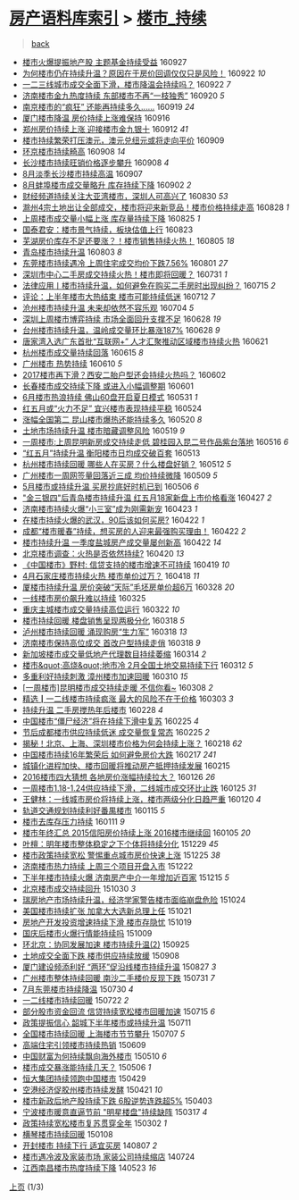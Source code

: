 [房产语料库索引](../../README.md)  > [楼市_持续](楼市_持续.md)
====
> [back](../README.md)

- [楼市火爆提振地产股 主题基金持续受益](http://jkwz.applinzi.com/ittc/6882486889625420804.html#%E6%A5%BC%E5%B8%82%E7%81%AB%E7%88%86%E6%8F%90%E6%8C%AF%E5%9C%B0%E4%BA%A7%E8%82%A1+%E4%B8%BB%E9%A2%98%E5%9F%BA%E9%87%91%E6%8C%81%E7%BB%AD%E5%8F%97%E7%9B%8A) 160927  
- [为何楼市仍在持续升温？原因在于房价回调仅仅只是风险！](http://jkwz.applinzi.com/ittc/6880718147241378820.html#%E4%B8%BA%E4%BD%95%E6%A5%BC%E5%B8%82%E4%BB%8D%E5%9C%A8%E6%8C%81%E7%BB%AD%E5%8D%87%E6%B8%A9%EF%BC%9F%E5%8E%9F%E5%9B%A0%E5%9C%A8%E4%BA%8E%E6%88%BF%E4%BB%B7%E5%9B%9E%E8%B0%83%E4%BB%85%E4%BB%85%E5%8F%AA%E6%98%AF%E9%A3%8E%E9%99%A9%EF%BC%81) 160922 *10* 
- [一二三线城市成交全面下滑，楼市降温会持续吗？](http://jkwz.applinzi.com/ittc/6880679852134368260.html#%E4%B8%80%E4%BA%8C%E4%B8%89%E7%BA%BF%E5%9F%8E%E5%B8%82%E6%88%90%E4%BA%A4%E5%85%A8%E9%9D%A2%E4%B8%8B%E6%BB%91%EF%BC%8C%E6%A5%BC%E5%B8%82%E9%99%8D%E6%B8%A9%E4%BC%9A%E6%8C%81%E7%BB%AD%E5%90%97%EF%BC%9F) 160922 *7* 
- [济南楼市金九热度持续 东部楼市不再“一枝独秀”](http://jkwz.applinzi.com/ittc/6880074873249989637.html#%E6%B5%8E%E5%8D%97%E6%A5%BC%E5%B8%82%E9%87%91%E4%B9%9D%E7%83%AD%E5%BA%A6%E6%8C%81%E7%BB%AD+%E4%B8%9C%E9%83%A8%E6%A5%BC%E5%B8%82%E4%B8%8D%E5%86%8D%E2%80%9C%E4%B8%80%E6%9E%9D%E7%8B%AC%E7%A7%80%E2%80%9D) 160920 *5* 
- [南京楼市的“疯狂” 还能再持续多久......](http://jkwz.applinzi.com/ittc/6879538187076109317.html#%E5%8D%97%E4%BA%AC%E6%A5%BC%E5%B8%82%E7%9A%84%E2%80%9C%E7%96%AF%E7%8B%82%E2%80%9D+%E8%BF%98%E8%83%BD%E5%86%8D%E6%8C%81%E7%BB%AD%E5%A4%9A%E4%B9%85......) 160919 *24* 
- [厦门楼市降温 房价持续上涨难保持](http://jkwz.applinzi.com/ittc/6878509462825993221.html#%E5%8E%A6%E9%97%A8%E6%A5%BC%E5%B8%82%E9%99%8D%E6%B8%A9+%E6%88%BF%E4%BB%B7%E6%8C%81%E7%BB%AD%E4%B8%8A%E6%B6%A8%E9%9A%BE%E4%BF%9D%E6%8C%81) 160916  
- [郑州房价持续上涨 迎接楼市金九银十](http://jkwz.applinzi.com/ittc/6876975978286416900.html#%E9%83%91%E5%B7%9E%E6%88%BF%E4%BB%B7%E6%8C%81%E7%BB%AD%E4%B8%8A%E6%B6%A8+%E8%BF%8E%E6%8E%A5%E6%A5%BC%E5%B8%82%E9%87%91%E4%B9%9D%E9%93%B6%E5%8D%81) 160912 *41* 
- [楼市持续繁荣打压澳元，澳元兑纽元或将走向平价](http://jkwz.applinzi.com/ittc/6875991432745190404.html#%E6%A5%BC%E5%B8%82%E6%8C%81%E7%BB%AD%E7%B9%81%E8%8D%A3%E6%89%93%E5%8E%8B%E6%BE%B3%E5%85%83%EF%BC%8C%E6%BE%B3%E5%85%83%E5%85%91%E7%BA%BD%E5%85%83%E6%88%96%E5%B0%86%E8%B5%B0%E5%90%91%E5%B9%B3%E4%BB%B7) 160909  
- [环京楼市持续畸高](http://jkwz.applinzi.com/ittc/6875530882957444100.html#%E7%8E%AF%E4%BA%AC%E6%A5%BC%E5%B8%82%E6%8C%81%E7%BB%AD%E7%95%B8%E9%AB%98) 160908 *14* 
- [长沙楼市持续旺销价格逐步攀升](http://jkwz.applinzi.com/ittc/6875402777978733572.html#%E9%95%BF%E6%B2%99%E6%A5%BC%E5%B8%82%E6%8C%81%E7%BB%AD%E6%97%BA%E9%94%80%E4%BB%B7%E6%A0%BC%E9%80%90%E6%AD%A5%E6%94%80%E5%8D%87) 160908 *4* 
- [8月淡季长沙楼市持续高温](http://jkwz.applinzi.com/ittc/6875208869659280389.html#8%E6%9C%88%E6%B7%A1%E5%AD%A3%E9%95%BF%E6%B2%99%E6%A5%BC%E5%B8%82%E6%8C%81%E7%BB%AD%E9%AB%98%E6%B8%A9) 160907  
- [8月蚌埠楼市成交量略升 库存持续下降](http://jkwz.applinzi.com/ittc/6873211817492481029.html#8%E6%9C%88%E8%9A%8C%E5%9F%A0%E6%A5%BC%E5%B8%82%E6%88%90%E4%BA%A4%E9%87%8F%E7%95%A5%E5%8D%87+%E5%BA%93%E5%AD%98%E6%8C%81%E7%BB%AD%E4%B8%8B%E9%99%8D) 160902 *2* 
- [财经频道持续关注大亚湾楼市，深圳人可高兴了](http://jkwz.applinzi.com/ittc/6872208969816343556.html#%E8%B4%A2%E7%BB%8F%E9%A2%91%E9%81%93%E6%8C%81%E7%BB%AD%E5%85%B3%E6%B3%A8%E5%A4%A7%E4%BA%9A%E6%B9%BE%E6%A5%BC%E5%B8%82%EF%BC%8C%E6%B7%B1%E5%9C%B3%E4%BA%BA%E5%8F%AF%E9%AB%98%E5%85%B4%E4%BA%86) 160830 *53* 
- [滁州4宗土地出让全部成交，楼市将迎来新竞品！楼市价格持续走高](http://jkwz.applinzi.com/ittc/6871421168619357189.html#%E6%BB%81%E5%B7%9E4%E5%AE%97%E5%9C%9F%E5%9C%B0%E5%87%BA%E8%AE%A9%E5%85%A8%E9%83%A8%E6%88%90%E4%BA%A4%EF%BC%8C%E6%A5%BC%E5%B8%82%E5%B0%86%E8%BF%8E%E6%9D%A5%E6%96%B0%E7%AB%9E%E5%93%81%EF%BC%81%E6%A5%BC%E5%B8%82%E4%BB%B7%E6%A0%BC%E6%8C%81%E7%BB%AD%E8%B5%B0%E9%AB%98) 160828 *1* 
- [上周楼市成交量小幅上涨 库存量持续下降](http://jkwz.applinzi.com/ittc/6870213645535020036.html#%E4%B8%8A%E5%91%A8%E6%A5%BC%E5%B8%82%E6%88%90%E4%BA%A4%E9%87%8F%E5%B0%8F%E5%B9%85%E4%B8%8A%E6%B6%A8+%E5%BA%93%E5%AD%98%E9%87%8F%E6%8C%81%E7%BB%AD%E4%B8%8B%E9%99%8D) 160825 *1* 
- [国泰君安：楼市景气持续，板块估值上行](http://jkwz.applinzi.com/ittc/6869515101807313924.html#%E5%9B%BD%E6%B3%B0%E5%90%9B%E5%AE%89%EF%BC%9A%E6%A5%BC%E5%B8%82%E6%99%AF%E6%B0%94%E6%8C%81%E7%BB%AD%EF%BC%8C%E6%9D%BF%E5%9D%97%E4%BC%B0%E5%80%BC%E4%B8%8A%E8%A1%8C) 160823  
- [芜湖房价库存不足还要涨？！楼市销售持续火热！](http://jkwz.applinzi.com/ittc/6862930675291915268.html#%E8%8A%9C%E6%B9%96%E6%88%BF%E4%BB%B7%E5%BA%93%E5%AD%98%E4%B8%8D%E8%B6%B3%E8%BF%98%E8%A6%81%E6%B6%A8%EF%BC%9F%EF%BC%81%E6%A5%BC%E5%B8%82%E9%94%80%E5%94%AE%E6%8C%81%E7%BB%AD%E7%81%AB%E7%83%AD%EF%BC%81) 160805 *18* 
- [青岛楼市持续升温](http://jkwz.applinzi.com/ittc/6862146987717297157.html#%E9%9D%92%E5%B2%9B%E6%A5%BC%E5%B8%82%E6%8C%81%E7%BB%AD%E5%8D%87%E6%B8%A9) 160803 *8* 
- [东莞楼市持续遇冷 上周住宅成交均价下跌7.56%](http://jkwz.applinzi.com/ittc/6861338199925982212.html#%E4%B8%9C%E8%8E%9E%E6%A5%BC%E5%B8%82%E6%8C%81%E7%BB%AD%E9%81%87%E5%86%B7+%E4%B8%8A%E5%91%A8%E4%BD%8F%E5%AE%85%E6%88%90%E4%BA%A4%E5%9D%87%E4%BB%B7%E4%B8%8B%E8%B7%8C7.56%25) 160801 *27* 
- [深圳市中心二手房成交持续火热！楼市即将回暖？](http://jkwz.applinzi.com/ittc/6861084311125754884.html#%E6%B7%B1%E5%9C%B3%E5%B8%82%E4%B8%AD%E5%BF%83%E4%BA%8C%E6%89%8B%E6%88%BF%E6%88%90%E4%BA%A4%E6%8C%81%E7%BB%AD%E7%81%AB%E7%83%AD%EF%BC%81%E6%A5%BC%E5%B8%82%E5%8D%B3%E5%B0%86%E5%9B%9E%E6%9A%96%EF%BC%9F) 160731 *1* 
- [法律应用丨楼市持续升温，如何避免在购买二手房时出现纠纷？](http://jkwz.applinzi.com/ittc/6855201018924762116.html#%E6%B3%95%E5%BE%8B%E5%BA%94%E7%94%A8%E4%B8%A8%E6%A5%BC%E5%B8%82%E6%8C%81%E7%BB%AD%E5%8D%87%E6%B8%A9%EF%BC%8C%E5%A6%82%E4%BD%95%E9%81%BF%E5%85%8D%E5%9C%A8%E8%B4%AD%E4%B9%B0%E4%BA%8C%E6%89%8B%E6%88%BF%E6%97%B6%E5%87%BA%E7%8E%B0%E7%BA%A0%E7%BA%B7%EF%BC%9F) 160715 *2* 
- [评论：上半年楼市大热结束 楼市可能持续低迷](http://jkwz.applinzi.com/ittc/6853894934142387205.html#%E8%AF%84%E8%AE%BA%EF%BC%9A%E4%B8%8A%E5%8D%8A%E5%B9%B4%E6%A5%BC%E5%B8%82%E5%A4%A7%E7%83%AD%E7%BB%93%E6%9D%9F+%E6%A5%BC%E5%B8%82%E5%8F%AF%E8%83%BD%E6%8C%81%E7%BB%AD%E4%BD%8E%E8%BF%B7) 160712 *7* 
- [沧州楼市持续升温 未来却依然不容乐观](http://jkwz.applinzi.com/ittc/6850917791934448644.html#%E6%B2%A7%E5%B7%9E%E6%A5%BC%E5%B8%82%E6%8C%81%E7%BB%AD%E5%8D%87%E6%B8%A9+%E6%9C%AA%E6%9D%A5%E5%8D%B4%E4%BE%9D%E7%84%B6%E4%B8%8D%E5%AE%B9%E4%B9%90%E8%A7%82) 160704 *5* 
- [深圳上周楼市博弈持续 市场全面回升支撑不足](http://jkwz.applinzi.com/ittc/6848771266949153797.html#%E6%B7%B1%E5%9C%B3%E4%B8%8A%E5%91%A8%E6%A5%BC%E5%B8%82%E5%8D%9A%E5%BC%88%E6%8C%81%E7%BB%AD+%E5%B8%82%E5%9C%BA%E5%85%A8%E9%9D%A2%E5%9B%9E%E5%8D%87%E6%94%AF%E6%92%91%E4%B8%8D%E8%B6%B3) 160628 *19* 
- [台州楼市持续升温，温岭成交量环比暴涨187%](http://jkwz.applinzi.com/ittc/6848690128733864964.html#%E5%8F%B0%E5%B7%9E%E6%A5%BC%E5%B8%82%E6%8C%81%E7%BB%AD%E5%8D%87%E6%B8%A9%EF%BC%8C%E6%B8%A9%E5%B2%AD%E6%88%90%E4%BA%A4%E9%87%8F%E7%8E%AF%E6%AF%94%E6%9A%B4%E6%B6%A8187%25) 160628 *9* 
- [唐家湾入选广东首批“互联网+” 人才汇聚推动区域楼市持续火热](http://jkwz.applinzi.com/ittc/6846213099585274884.html#%E5%94%90%E5%AE%B6%E6%B9%BE%E5%85%A5%E9%80%89%E5%B9%BF%E4%B8%9C%E9%A6%96%E6%89%B9%E2%80%9C%E4%BA%92%E8%81%94%E7%BD%91%2B%E2%80%9D+%E4%BA%BA%E6%89%8D%E6%B1%87%E8%81%9A%E6%8E%A8%E5%8A%A8%E5%8C%BA%E5%9F%9F%E6%A5%BC%E5%B8%82%E6%8C%81%E7%BB%AD%E7%81%AB%E7%83%AD) 160621  
- [杭州楼市成交量持续回落](http://jkwz.applinzi.com/ittc/6843855638022849541.html#%E6%9D%AD%E5%B7%9E%E6%A5%BC%E5%B8%82%E6%88%90%E4%BA%A4%E9%87%8F%E6%8C%81%E7%BB%AD%E5%9B%9E%E8%90%BD) 160615 *8* 
- [广州楼市 热势持续](http://jkwz.applinzi.com/ittc/6841969603374482436.html#%E5%B9%BF%E5%B7%9E%E6%A5%BC%E5%B8%82+%E7%83%AD%E5%8A%BF%E6%8C%81%E7%BB%AD) 160610 *5* 
- [2017楼市再下滑？西安二胎户型还会持续火热吗？](http://jkwz.applinzi.com/ittc/6839079316385956868.html#2017%E6%A5%BC%E5%B8%82%E5%86%8D%E4%B8%8B%E6%BB%91%EF%BC%9F%E8%A5%BF%E5%AE%89%E4%BA%8C%E8%83%8E%E6%88%B7%E5%9E%8B%E8%BF%98%E4%BC%9A%E6%8C%81%E7%BB%AD%E7%81%AB%E7%83%AD%E5%90%97%EF%BC%9F) 160602  
- [长春楼市成交持续下降 或进入小幅调整期](http://jkwz.applinzi.com/ittc/6838675910563464196.html#%E9%95%BF%E6%98%A5%E6%A5%BC%E5%B8%82%E6%88%90%E4%BA%A4%E6%8C%81%E7%BB%AD%E4%B8%8B%E9%99%8D+%E6%88%96%E8%BF%9B%E5%85%A5%E5%B0%8F%E5%B9%85%E8%B0%83%E6%95%B4%E6%9C%9F) 160601  
- [6月楼市热浪持续 佛山60盘开启夏日模式](http://jkwz.applinzi.com/ittc/6838436222305043460.html#6%E6%9C%88%E6%A5%BC%E5%B8%82%E7%83%AD%E6%B5%AA%E6%8C%81%E7%BB%AD+%E4%BD%9B%E5%B1%B160%E7%9B%98%E5%BC%80%E5%90%AF%E5%A4%8F%E6%97%A5%E6%A8%A1%E5%BC%8F) 160531 *1* 
- [红五月或“火力不足” 宜兴楼市表现持续平稳](http://jkwz.applinzi.com/ittc/6835787592523842564.html#%E7%BA%A2%E4%BA%94%E6%9C%88%E6%88%96%E2%80%9C%E7%81%AB%E5%8A%9B%E4%B8%8D%E8%B6%B3%E2%80%9D+%E5%AE%9C%E5%85%B4%E6%A5%BC%E5%B8%82%E8%A1%A8%E7%8E%B0%E6%8C%81%E7%BB%AD%E5%B9%B3%E7%A8%B3) 160524  
- [涨幅全国第二 昆山楼市爆热还能持续多久](http://jkwz.applinzi.com/ittc/6834264784924836868.html#%E6%B6%A8%E5%B9%85%E5%85%A8%E5%9B%BD%E7%AC%AC%E4%BA%8C+%E6%98%86%E5%B1%B1%E6%A5%BC%E5%B8%82%E7%88%86%E7%83%AD%E8%BF%98%E8%83%BD%E6%8C%81%E7%BB%AD%E5%A4%9A%E4%B9%85) 160520 *8* 
- [土地市场持续升温 楼市暗藏调整风险](http://jkwz.applinzi.com/ittc/6833933296769434629.html#%E5%9C%9F%E5%9C%B0%E5%B8%82%E5%9C%BA%E6%8C%81%E7%BB%AD%E5%8D%87%E6%B8%A9+%E6%A5%BC%E5%B8%82%E6%9A%97%E8%97%8F%E8%B0%83%E6%95%B4%E9%A3%8E%E9%99%A9) 160519 *9* 
- [一周楼市:上周昆明新房成交持续走低 碧桂园入昆二号作品紫台落地](http://jkwz.applinzi.com/ittc/6832831046886097925.html#%E4%B8%80%E5%91%A8%E6%A5%BC%E5%B8%82%3A%E4%B8%8A%E5%91%A8%E6%98%86%E6%98%8E%E6%96%B0%E6%88%BF%E6%88%90%E4%BA%A4%E6%8C%81%E7%BB%AD%E8%B5%B0%E4%BD%8E+%E7%A2%A7%E6%A1%82%E5%9B%AD%E5%85%A5%E6%98%86%E4%BA%8C%E5%8F%B7%E4%BD%9C%E5%93%81%E7%B4%AB%E5%8F%B0%E8%90%BD%E5%9C%B0) 160516 *6* 
- [“红五月”持续升温 衡阳楼市日均成交破百套](http://jkwz.applinzi.com/ittc/6831708000544621573.html#%E2%80%9C%E7%BA%A2%E4%BA%94%E6%9C%88%E2%80%9D%E6%8C%81%E7%BB%AD%E5%8D%87%E6%B8%A9+%E8%A1%A1%E9%98%B3%E6%A5%BC%E5%B8%82%E6%97%A5%E5%9D%87%E6%88%90%E4%BA%A4%E7%A0%B4%E7%99%BE%E5%A5%97) 160513  
- [杭州楼市持续回暖 哪些人在买房？什么楼盘好销？](http://jkwz.applinzi.com/ittc/6831235947718771716.html#%E6%9D%AD%E5%B7%9E%E6%A5%BC%E5%B8%82%E6%8C%81%E7%BB%AD%E5%9B%9E%E6%9A%96+%E5%93%AA%E4%BA%9B%E4%BA%BA%E5%9C%A8%E4%B9%B0%E6%88%BF%EF%BC%9F%E4%BB%80%E4%B9%88%E6%A5%BC%E7%9B%98%E5%A5%BD%E9%94%80%EF%BC%9F) 160512 *5* 
- [广州楼市一周网签量回落近三成 均价持续微降](http://jkwz.applinzi.com/ittc/6830263109859935236.html#%E5%B9%BF%E5%B7%9E%E6%A5%BC%E5%B8%82%E4%B8%80%E5%91%A8%E7%BD%91%E7%AD%BE%E9%87%8F%E5%9B%9E%E8%90%BD%E8%BF%91%E4%B8%89%E6%88%90+%E5%9D%87%E4%BB%B7%E6%8C%81%E7%BB%AD%E5%BE%AE%E9%99%8D) 160509 *5* 
- [5月楼市或持续升温 买房抄底好时机已到](http://jkwz.applinzi.com/ittc/6829022181933450245.html#5%E6%9C%88%E6%A5%BC%E5%B8%82%E6%88%96%E6%8C%81%E7%BB%AD%E5%8D%87%E6%B8%A9+%E4%B9%B0%E6%88%BF%E6%8A%84%E5%BA%95%E5%A5%BD%E6%97%B6%E6%9C%BA%E5%B7%B2%E5%88%B0) 160506 *6* 
- [&quot;金三银四&quot;后青岛楼市持续升温 红五月18家新盘上市价格看涨](http://jkwz.applinzi.com/ittc/6825654461036758021.html#%26quot%3B%E9%87%91%E4%B8%89%E9%93%B6%E5%9B%9B%26quot%3B%E5%90%8E%E9%9D%92%E5%B2%9B%E6%A5%BC%E5%B8%82%E6%8C%81%E7%BB%AD%E5%8D%87%E6%B8%A9+%E7%BA%A2%E4%BA%94%E6%9C%8818%E5%AE%B6%E6%96%B0%E7%9B%98%E4%B8%8A%E5%B8%82%E4%BB%B7%E6%A0%BC%E7%9C%8B%E6%B6%A8) 160427 *2* 
- [济南楼市持续火爆“小三室”成为刚需新宠](http://jkwz.applinzi.com/ittc/6824254716368126980.html#%E6%B5%8E%E5%8D%97%E6%A5%BC%E5%B8%82%E6%8C%81%E7%BB%AD%E7%81%AB%E7%88%86%E2%80%9C%E5%B0%8F%E4%B8%89%E5%AE%A4%E2%80%9D%E6%88%90%E4%B8%BA%E5%88%9A%E9%9C%80%E6%96%B0%E5%AE%A0) 160423 *1* 
- [在楼市持续火爆的武汉，90后该如何买房?](http://jkwz.applinzi.com/ittc/6823967251220677637.html#%E5%9C%A8%E6%A5%BC%E5%B8%82%E6%8C%81%E7%BB%AD%E7%81%AB%E7%88%86%E7%9A%84%E6%AD%A6%E6%B1%89%EF%BC%8C90%E5%90%8E%E8%AF%A5%E5%A6%82%E4%BD%95%E4%B9%B0%E6%88%BF%3F) 160422 *1* 
- [成都“楼市暖春”持续，想买房的人迎来最强购买理由！](http://jkwz.applinzi.com/ittc/6823955351212655621.html#%E6%88%90%E9%83%BD%E2%80%9C%E6%A5%BC%E5%B8%82%E6%9A%96%E6%98%A5%E2%80%9D%E6%8C%81%E7%BB%AD%EF%BC%8C%E6%83%B3%E4%B9%B0%E6%88%BF%E7%9A%84%E4%BA%BA%E8%BF%8E%E6%9D%A5%E6%9C%80%E5%BC%BA%E8%B4%AD%E4%B9%B0%E7%90%86%E7%94%B1%EF%BC%81) 160422 *2* 
- [楼市持续升温 一季度盐城房产成交量屡创新高](http://jkwz.applinzi.com/ittc/6823838404345070597.html#%E6%A5%BC%E5%B8%82%E6%8C%81%E7%BB%AD%E5%8D%87%E6%B8%A9+%E4%B8%80%E5%AD%A3%E5%BA%A6%E7%9B%90%E5%9F%8E%E6%88%BF%E4%BA%A7%E6%88%90%E4%BA%A4%E9%87%8F%E5%B1%A1%E5%88%9B%E6%96%B0%E9%AB%98) 160422 *14* 
- [北京楼市调查：火热是否依然持续?](http://jkwz.applinzi.com/ittc/6823035849805399045.html#%E5%8C%97%E4%BA%AC%E6%A5%BC%E5%B8%82%E8%B0%83%E6%9F%A5%EF%BC%9A%E7%81%AB%E7%83%AD%E6%98%AF%E5%90%A6%E4%BE%9D%E7%84%B6%E6%8C%81%E7%BB%AD%3F) 160420 *13* 
- [《中国楼市》野村: 信贷支持的楼市增速不可持续](http://jkwz.applinzi.com/ittc/6822751856400794628.html#%E3%80%8A%E4%B8%AD%E5%9B%BD%E6%A5%BC%E5%B8%82%E3%80%8B%E9%87%8E%E6%9D%91%3A+%E4%BF%A1%E8%B4%B7%E6%94%AF%E6%8C%81%E7%9A%84%E6%A5%BC%E5%B8%82%E5%A2%9E%E9%80%9F%E4%B8%8D%E5%8F%AF%E6%8C%81%E7%BB%AD) 160419 *10* 
- [4月石家庄楼市持续火热 楼市单价过万？](http://jkwz.applinzi.com/ittc/6822463748316857349.html#4%E6%9C%88%E7%9F%B3%E5%AE%B6%E5%BA%84%E6%A5%BC%E5%B8%82%E6%8C%81%E7%BB%AD%E7%81%AB%E7%83%AD+%E6%A5%BC%E5%B8%82%E5%8D%95%E4%BB%B7%E8%BF%87%E4%B8%87%EF%BC%9F) 160418 *11* 
- [厦楼市持续升温 房价突破“天际”毛坯房单价超6万](http://jkwz.applinzi.com/ittc/6814743552760235012.html#%E5%8E%A6%E6%A5%BC%E5%B8%82%E6%8C%81%E7%BB%AD%E5%8D%87%E6%B8%A9+%E6%88%BF%E4%BB%B7%E7%AA%81%E7%A0%B4%E2%80%9C%E5%A4%A9%E9%99%85%E2%80%9D%E6%AF%9B%E5%9D%AF%E6%88%BF%E5%8D%95%E4%BB%B7%E8%B6%856%E4%B8%87) 160328 *20* 
- [一线楼市房价飙升难以持续](http://jkwz.applinzi.com/ittc/6813393844074710021.html#%E4%B8%80%E7%BA%BF%E6%A5%BC%E5%B8%82%E6%88%BF%E4%BB%B7%E9%A3%99%E5%8D%87%E9%9A%BE%E4%BB%A5%E6%8C%81%E7%BB%AD) 160325  
- [重庆主城楼市成交量持续高位运行](http://jkwz.applinzi.com/ittc/6812346957146096644.html#%E9%87%8D%E5%BA%86%E4%B8%BB%E5%9F%8E%E6%A5%BC%E5%B8%82%E6%88%90%E4%BA%A4%E9%87%8F%E6%8C%81%E7%BB%AD%E9%AB%98%E4%BD%8D%E8%BF%90%E8%A1%8C) 160322 *10* 
- [楼市持续回暖 楼盘销售呈现两极分化](http://jkwz.applinzi.com/ittc/6810874362664059908.html#%E6%A5%BC%E5%B8%82%E6%8C%81%E7%BB%AD%E5%9B%9E%E6%9A%96+%E6%A5%BC%E7%9B%98%E9%94%80%E5%94%AE%E5%91%88%E7%8E%B0%E4%B8%A4%E6%9E%81%E5%88%86%E5%8C%96) 160318 *5* 
- [泸州楼市持续回暖 涌现购房“生力军”](http://jkwz.applinzi.com/ittc/6810844199125517316.html#%E6%B3%B8%E5%B7%9E%E6%A5%BC%E5%B8%82%E6%8C%81%E7%BB%AD%E5%9B%9E%E6%9A%96+%E6%B6%8C%E7%8E%B0%E8%B4%AD%E6%88%BF%E2%80%9C%E7%94%9F%E5%8A%9B%E5%86%9B%E2%80%9D) 160318 *13* 
- [济南楼市保持高位成交 首改户型持续走俏](http://jkwz.applinzi.com/ittc/6810843245042992132.html#%E6%B5%8E%E5%8D%97%E6%A5%BC%E5%B8%82%E4%BF%9D%E6%8C%81%E9%AB%98%E4%BD%8D%E6%88%90%E4%BA%A4+%E9%A6%96%E6%94%B9%E6%88%B7%E5%9E%8B%E6%8C%81%E7%BB%AD%E8%B5%B0%E4%BF%8F) 160318 *9* 
- [新加坡楼市成交量低地产代理数目持续萎缩](http://jkwz.applinzi.com/ittc/6809424826733167620.html#%E6%96%B0%E5%8A%A0%E5%9D%A1%E6%A5%BC%E5%B8%82%E6%88%90%E4%BA%A4%E9%87%8F%E4%BD%8E%E5%9C%B0%E4%BA%A7%E4%BB%A3%E7%90%86%E6%95%B0%E7%9B%AE%E6%8C%81%E7%BB%AD%E8%90%8E%E7%BC%A9) 160314 *2* 
- [楼市\&quot;高烧\&quot;地市冷 2月全国土地交易持续下行](http://jkwz.applinzi.com/ittc/6808626077207364613.html#%E6%A5%BC%E5%B8%82%5C%26quot%3B%E9%AB%98%E7%83%A7%5C%26quot%3B%E5%9C%B0%E5%B8%82%E5%86%B7+2%E6%9C%88%E5%85%A8%E5%9B%BD%E5%9C%9F%E5%9C%B0%E4%BA%A4%E6%98%93%E6%8C%81%E7%BB%AD%E4%B8%8B%E8%A1%8C) 160312 *5* 
- [多重利好持续刺激 漳州楼市加速回暖](http://jkwz.applinzi.com/ittc/6807973501793207301.html#%E5%A4%9A%E9%87%8D%E5%88%A9%E5%A5%BD%E6%8C%81%E7%BB%AD%E5%88%BA%E6%BF%80+%E6%BC%B3%E5%B7%9E%E6%A5%BC%E5%B8%82%E5%8A%A0%E9%80%9F%E5%9B%9E%E6%9A%96) 160310 *15* 
- [[一周楼市]昆明楼市成交持续走暖  不信你看~](http://jkwz.applinzi.com/ittc/6807165196975997957.html#%5B%E4%B8%80%E5%91%A8%E6%A5%BC%E5%B8%82%5D%E6%98%86%E6%98%8E%E6%A5%BC%E5%B8%82%E6%88%90%E4%BA%A4%E6%8C%81%E7%BB%AD%E8%B5%B0%E6%9A%96++%E4%B8%8D%E4%BF%A1%E4%BD%A0%E7%9C%8B%7E) 160308 *2* 
- [精选┃一二线楼市持续疯涨 最大的风险不在于价格](http://jkwz.applinzi.com/ittc/6805459034324861957.html#%E7%B2%BE%E9%80%89%E2%94%83%E4%B8%80%E4%BA%8C%E7%BA%BF%E6%A5%BC%E5%B8%82%E6%8C%81%E7%BB%AD%E7%96%AF%E6%B6%A8+%E6%9C%80%E5%A4%A7%E7%9A%84%E9%A3%8E%E9%99%A9%E4%B8%8D%E5%9C%A8%E4%BA%8E%E4%BB%B7%E6%A0%BC) 160303 *3* 
- [持续升温 二手房搅热年后楼市](http://jkwz.applinzi.com/ittc/6803752124693349380.html#%E6%8C%81%E7%BB%AD%E5%8D%87%E6%B8%A9+%E4%BA%8C%E6%89%8B%E6%88%BF%E6%90%85%E7%83%AD%E5%B9%B4%E5%90%8E%E6%A5%BC%E5%B8%82) 160228 *4* 
- [中国楼市“僵尸经济”将在持续下滑中复苏](http://jkwz.applinzi.com/ittc/6802891551483102212.html#%E4%B8%AD%E5%9B%BD%E6%A5%BC%E5%B8%82%E2%80%9C%E5%83%B5%E5%B0%B8%E7%BB%8F%E6%B5%8E%E2%80%9D%E5%B0%86%E5%9C%A8%E6%8C%81%E7%BB%AD%E4%B8%8B%E6%BB%91%E4%B8%AD%E5%A4%8D%E8%8B%8F) 160225 *4* 
- [节后成都楼市供应持续低迷 成交量恢复常态](http://jkwz.applinzi.com/ittc/6802764530044109828.html#%E8%8A%82%E5%90%8E%E6%88%90%E9%83%BD%E6%A5%BC%E5%B8%82%E4%BE%9B%E5%BA%94%E6%8C%81%E7%BB%AD%E4%BD%8E%E8%BF%B7+%E6%88%90%E4%BA%A4%E9%87%8F%E6%81%A2%E5%A4%8D%E5%B8%B8%E6%80%81) 160225 *2* 
- [揭秘！北京、上海、深圳楼市价格为何会持续上涨？](http://jkwz.applinzi.com/ittc/6800147071017419781.html#%E6%8F%AD%E7%A7%98%EF%BC%81%E5%8C%97%E4%BA%AC%E3%80%81%E4%B8%8A%E6%B5%B7%E3%80%81%E6%B7%B1%E5%9C%B3%E6%A5%BC%E5%B8%82%E4%BB%B7%E6%A0%BC%E4%B8%BA%E4%BD%95%E4%BC%9A%E6%8C%81%E7%BB%AD%E4%B8%8A%E6%B6%A8%EF%BC%9F) 160218 *62* 
- [中国楼市持续16年繁荣后 如何避免房价大跌](http://jkwz.applinzi.com/ittc/6799726567282443269.html#%E4%B8%AD%E5%9B%BD%E6%A5%BC%E5%B8%82%E6%8C%81%E7%BB%AD16%E5%B9%B4%E7%B9%81%E8%8D%A3%E5%90%8E+%E5%A6%82%E4%BD%95%E9%81%BF%E5%85%8D%E6%88%BF%E4%BB%B7%E5%A4%A7%E8%B7%8C) 160217 *241* 
- [城镇化进程加快、楼市回暖将推动房产抵押持续发展](http://jkwz.applinzi.com/ittc/6799141463229203460.html#%E5%9F%8E%E9%95%87%E5%8C%96%E8%BF%9B%E7%A8%8B%E5%8A%A0%E5%BF%AB%E3%80%81%E6%A5%BC%E5%B8%82%E5%9B%9E%E6%9A%96%E5%B0%86%E6%8E%A8%E5%8A%A8%E6%88%BF%E4%BA%A7%E6%8A%B5%E6%8A%BC%E6%8C%81%E7%BB%AD%E5%8F%91%E5%B1%95) 160215  
- [2016楼市四大猜想 各地房价涨幅持续拉大？](http://jkwz.applinzi.com/ittc/6791545038324630532.html#2016%E6%A5%BC%E5%B8%82%E5%9B%9B%E5%A4%A7%E7%8C%9C%E6%83%B3+%E5%90%84%E5%9C%B0%E6%88%BF%E4%BB%B7%E6%B6%A8%E5%B9%85%E6%8C%81%E7%BB%AD%E6%8B%89%E5%A4%A7%EF%BC%9F) 160126 *26* 
- [一周楼市1.18-1.24供应持续下滑，二线城市成交环比止跌](http://jkwz.applinzi.com/ittc/6791312753650304005.html#%E4%B8%80%E5%91%A8%E6%A5%BC%E5%B8%821.18-1.24%E4%BE%9B%E5%BA%94%E6%8C%81%E7%BB%AD%E4%B8%8B%E6%BB%91%EF%BC%8C%E4%BA%8C%E7%BA%BF%E5%9F%8E%E5%B8%82%E6%88%90%E4%BA%A4%E7%8E%AF%E6%AF%94%E6%AD%A2%E8%B7%8C) 160125 *31* 
- [王健林：一线城市房价将持续上涨，楼市两级分化日趋严重](http://jkwz.applinzi.com/ittc/6789430025258533892.html#%E7%8E%8B%E5%81%A5%E6%9E%97%EF%BC%9A%E4%B8%80%E7%BA%BF%E5%9F%8E%E5%B8%82%E6%88%BF%E4%BB%B7%E5%B0%86%E6%8C%81%E7%BB%AD%E4%B8%8A%E6%B6%A8%EF%BC%8C%E6%A5%BC%E5%B8%82%E4%B8%A4%E7%BA%A7%E5%88%86%E5%8C%96%E6%97%A5%E8%B6%8B%E4%B8%A5%E9%87%8D) 160120 *4* 
- [轨道交通规划持续利好番禺楼市](http://jkwz.applinzi.com/ittc/6787444895161779205.html#%E8%BD%A8%E9%81%93%E4%BA%A4%E9%80%9A%E8%A7%84%E5%88%92%E6%8C%81%E7%BB%AD%E5%88%A9%E5%A5%BD%E7%95%AA%E7%A6%BA%E6%A5%BC%E5%B8%82) 160115 *5* 
- [楼市去库存压力持续](http://jkwz.applinzi.com/ittc/6786153067439457284.html#%E6%A5%BC%E5%B8%82%E5%8E%BB%E5%BA%93%E5%AD%98%E5%8E%8B%E5%8A%9B%E6%8C%81%E7%BB%AD) 160111 *9* 
- [楼市年终汇总  2015信阳房价持续上涨 2016楼市继续回](http://jkwz.applinzi.com/ittc/6783861097052505092.html#%E6%A5%BC%E5%B8%82%E5%B9%B4%E7%BB%88%E6%B1%87%E6%80%BB++2015%E4%BF%A1%E9%98%B3%E6%88%BF%E4%BB%B7%E6%8C%81%E7%BB%AD%E4%B8%8A%E6%B6%A8+2016%E6%A5%BC%E5%B8%82%E7%BB%A7%E7%BB%AD%E5%9B%9E) 160105 *20* 
- [叶檀：明年楼市整体稳定之下个体将持续分化](http://jkwz.applinzi.com/ittc/6781032214456435717.html#%E5%8F%B6%E6%AA%80%EF%BC%9A%E6%98%8E%E5%B9%B4%E6%A5%BC%E5%B8%82%E6%95%B4%E4%BD%93%E7%A8%B3%E5%AE%9A%E4%B9%8B%E4%B8%8B%E4%B8%AA%E4%BD%93%E5%B0%86%E6%8C%81%E7%BB%AD%E5%88%86%E5%8C%96) 151229 *45* 
- [楼市政策持续宽松 警惕重点城市房价快速上涨](http://jkwz.applinzi.com/ittc/6779666486184641540.html#%E6%A5%BC%E5%B8%82%E6%94%BF%E7%AD%96%E6%8C%81%E7%BB%AD%E5%AE%BD%E6%9D%BE+%E8%AD%A6%E6%83%95%E9%87%8D%E7%82%B9%E5%9F%8E%E5%B8%82%E6%88%BF%E4%BB%B7%E5%BF%AB%E9%80%9F%E4%B8%8A%E6%B6%A8) 151225 *38* 
- [济南楼市热力持续 上周三个项目开盘入市](http://jkwz.applinzi.com/ittc/6778730627469935620.html#%E6%B5%8E%E5%8D%97%E6%A5%BC%E5%B8%82%E7%83%AD%E5%8A%9B%E6%8C%81%E7%BB%AD+%E4%B8%8A%E5%91%A8%E4%B8%89%E4%B8%AA%E9%A1%B9%E7%9B%AE%E5%BC%80%E7%9B%98%E5%85%A5%E5%B8%82) 151222  
- [下半年楼市持续火爆 济南房产中介一年增加近百家](http://jkwz.applinzi.com/ittc/6775979278823064581.html#%E4%B8%8B%E5%8D%8A%E5%B9%B4%E6%A5%BC%E5%B8%82%E6%8C%81%E7%BB%AD%E7%81%AB%E7%88%86+%E6%B5%8E%E5%8D%97%E6%88%BF%E4%BA%A7%E4%B8%AD%E4%BB%8B%E4%B8%80%E5%B9%B4%E5%A2%9E%E5%8A%A0%E8%BF%91%E7%99%BE%E5%AE%B6) 151215 *5* 
- [北京楼市成交持续回升](http://jkwz.applinzi.com/ittc/6758959101813408773.html#%E5%8C%97%E4%BA%AC%E6%A5%BC%E5%B8%82%E6%88%90%E4%BA%A4%E6%8C%81%E7%BB%AD%E5%9B%9E%E5%8D%87) 151030 *3* 
- [瑞房地产市场持续升温，经济学家警告楼市面临崩盘危险](http://jkwz.applinzi.com/ittc/6756539935713575940.html#%E7%91%9E%E6%88%BF%E5%9C%B0%E4%BA%A7%E5%B8%82%E5%9C%BA%E6%8C%81%E7%BB%AD%E5%8D%87%E6%B8%A9%EF%BC%8C%E7%BB%8F%E6%B5%8E%E5%AD%A6%E5%AE%B6%E8%AD%A6%E5%91%8A%E6%A5%BC%E5%B8%82%E9%9D%A2%E4%B8%B4%E5%B4%A9%E7%9B%98%E5%8D%B1%E9%99%A9) 151024  
- [美国楼市持续扩张 加拿大大选新总理上任](http://jkwz.applinzi.com/ittc/6755630579469009925.html#%E7%BE%8E%E5%9B%BD%E6%A5%BC%E5%B8%82%E6%8C%81%E7%BB%AD%E6%89%A9%E5%BC%A0+%E5%8A%A0%E6%8B%BF%E5%A4%A7%E5%A4%A7%E9%80%89%E6%96%B0%E6%80%BB%E7%90%86%E4%B8%8A%E4%BB%BB) 151021  
- [房地产开发投资增速持续下滑 楼市存隐忧](http://jkwz.applinzi.com/ittc/6754877796255876100.html#%E6%88%BF%E5%9C%B0%E4%BA%A7%E5%BC%80%E5%8F%91%E6%8A%95%E8%B5%84%E5%A2%9E%E9%80%9F%E6%8C%81%E7%BB%AD%E4%B8%8B%E6%BB%91+%E6%A5%BC%E5%B8%82%E5%AD%98%E9%9A%90%E5%BF%A7) 151019  
- [国庆后楼市火爆行情能持续吗](http://jkwz.applinzi.com/ittc/6751114846559126532.html#%E5%9B%BD%E5%BA%86%E5%90%8E%E6%A5%BC%E5%B8%82%E7%81%AB%E7%88%86%E8%A1%8C%E6%83%85%E8%83%BD%E6%8C%81%E7%BB%AD%E5%90%97) 151009  
- [环北京：协同发展加速 楼市持续升温(2)](http://jkwz.applinzi.com/ittc/6745800052162937860.html#%E7%8E%AF%E5%8C%97%E4%BA%AC%EF%BC%9A%E5%8D%8F%E5%90%8C%E5%8F%91%E5%B1%95%E5%8A%A0%E9%80%9F+%E6%A5%BC%E5%B8%82%E6%8C%81%E7%BB%AD%E5%8D%87%E6%B8%A9%282%29) 150925  
- [土地成交全面下跌 楼市供应持续放缓](http://jkwz.applinzi.com/ittc/6739675007891047429.html#%E5%9C%9F%E5%9C%B0%E6%88%90%E4%BA%A4%E5%85%A8%E9%9D%A2%E4%B8%8B%E8%B7%8C+%E6%A5%BC%E5%B8%82%E4%BE%9B%E5%BA%94%E6%8C%81%E7%BB%AD%E6%94%BE%E7%BC%93) 150908  
- [厦门建设频添利好 “两环”促沿线楼市持续升温](http://jkwz.applinzi.com/ittc/6735153416646050821.html#%E5%8E%A6%E9%97%A8%E5%BB%BA%E8%AE%BE%E9%A2%91%E6%B7%BB%E5%88%A9%E5%A5%BD+%E2%80%9C%E4%B8%A4%E7%8E%AF%E2%80%9D%E4%BF%83%E6%B2%BF%E7%BA%BF%E6%A5%BC%E5%B8%82%E6%8C%81%E7%BB%AD%E5%8D%87%E6%B8%A9) 150827 *3* 
- [广州楼市整体持续回暖 南沙二手楼价反现下跌](http://jkwz.applinzi.com/ittc/547650615485509573.html#%E5%B9%BF%E5%B7%9E%E6%A5%BC%E5%B8%82%E6%95%B4%E4%BD%93%E6%8C%81%E7%BB%AD%E5%9B%9E%E6%9A%96+%E5%8D%97%E6%B2%99%E4%BA%8C%E6%89%8B%E6%A5%BC%E4%BB%B7%E5%8F%8D%E7%8E%B0%E4%B8%8B%E8%B7%8C) 150731 *7* 
- [7月东莞楼市持续降温](http://jkwz.applinzi.com/ittc/547650611429069887.html#7%E6%9C%88%E4%B8%9C%E8%8E%9E%E6%A5%BC%E5%B8%82%E6%8C%81%E7%BB%AD%E9%99%8D%E6%B8%A9) 150730 *4* 
- [一二线楼市持续回暖](http://jkwz.applinzi.com/ittc/547650614992417568.html#%E4%B8%80%E4%BA%8C%E7%BA%BF%E6%A5%BC%E5%B8%82%E6%8C%81%E7%BB%AD%E5%9B%9E%E6%9A%96) 150722 *2* 
- [部分股市资金回流 信贷持续宽松楼市回暖加速](http://jkwz.applinzi.com/ittc/547650615067816464.html#%E9%83%A8%E5%88%86%E8%82%A1%E5%B8%82%E8%B5%84%E9%87%91%E5%9B%9E%E6%B5%81+%E4%BF%A1%E8%B4%B7%E6%8C%81%E7%BB%AD%E5%AE%BD%E6%9D%BE%E6%A5%BC%E5%B8%82%E5%9B%9E%E6%9A%96%E5%8A%A0%E9%80%9F) 150715 *6* 
- [政策提振信心 韶城下半年楼市或持续升温](http://jkwz.applinzi.com/ittc/547650615030690448.html#%E6%94%BF%E7%AD%96%E6%8F%90%E6%8C%AF%E4%BF%A1%E5%BF%83+%E9%9F%B6%E5%9F%8E%E4%B8%8B%E5%8D%8A%E5%B9%B4%E6%A5%BC%E5%B8%82%E6%88%96%E6%8C%81%E7%BB%AD%E5%8D%87%E6%B8%A9) 150711  
- [全国楼市持续回暖 上海楼市节节攀升](http://jkwz.applinzi.com/ittc/547650611423821192.html#%E5%85%A8%E5%9B%BD%E6%A5%BC%E5%B8%82%E6%8C%81%E7%BB%AD%E5%9B%9E%E6%9A%96+%E4%B8%8A%E6%B5%B7%E6%A5%BC%E5%B8%82%E8%8A%82%E8%8A%82%E6%94%80%E5%8D%87) 150707 *5* 
- [高端住宅引领楼市持续热销](http://jkwz.applinzi.com/ittc/547650611422387993.html#%E9%AB%98%E7%AB%AF%E4%BD%8F%E5%AE%85%E5%BC%95%E9%A2%86%E6%A5%BC%E5%B8%82%E6%8C%81%E7%BB%AD%E7%83%AD%E9%94%80) 150609  
- [中国财富为何持续飘向海外楼市](http://jkwz.applinzi.com/ittc/547650611412958468.html#%E4%B8%AD%E5%9B%BD%E8%B4%A2%E5%AF%8C%E4%B8%BA%E4%BD%95%E6%8C%81%E7%BB%AD%E9%A3%98%E5%90%91%E6%B5%B7%E5%A4%96%E6%A5%BC%E5%B8%82) 150510 *6* 
- [楼市成交暴涨能持续几天？](http://jkwz.applinzi.com/ittc/547650611409002849.html#%E6%A5%BC%E5%B8%82%E6%88%90%E4%BA%A4%E6%9A%B4%E6%B6%A8%E8%83%BD%E6%8C%81%E7%BB%AD%E5%87%A0%E5%A4%A9%EF%BC%9F) 150506 *1* 
- [恒大集团持续领跑中国楼市](http://jkwz.applinzi.com/ittc/547650611408567947.html#%E6%81%92%E5%A4%A7%E9%9B%86%E5%9B%A2%E6%8C%81%E7%BB%AD%E9%A2%86%E8%B7%91%E4%B8%AD%E5%9B%BD%E6%A5%BC%E5%B8%82) 150429  
- [空港经济促胶州楼市持续发酵](http://jkwz.applinzi.com/ittc/547650611407319139.html#%E7%A9%BA%E6%B8%AF%E7%BB%8F%E6%B5%8E%E4%BF%83%E8%83%B6%E5%B7%9E%E6%A5%BC%E5%B8%82%E6%8C%81%E7%BB%AD%E5%8F%91%E9%85%B5) 150421 *10* 
- [楼市新政后地产股持续下跌 6股逆势连跌超5%](http://jkwz.applinzi.com/ittc/547650611402172846.html#%E6%A5%BC%E5%B8%82%E6%96%B0%E6%94%BF%E5%90%8E%E5%9C%B0%E4%BA%A7%E8%82%A1%E6%8C%81%E7%BB%AD%E4%B8%8B%E8%B7%8C+6%E8%82%A1%E9%80%86%E5%8A%BF%E8%BF%9E%E8%B7%8C%E8%B6%855%25) 150403  
- [宁波楼市暖意直逼节前 &quot;明星楼盘&quot;持续缺阵](http://jkwz.applinzi.com/ittc/547650611395564900.html#%E5%AE%81%E6%B3%A2%E6%A5%BC%E5%B8%82%E6%9A%96%E6%84%8F%E7%9B%B4%E9%80%BC%E8%8A%82%E5%89%8D+%26quot%3B%E6%98%8E%E6%98%9F%E6%A5%BC%E7%9B%98%26quot%3B%E6%8C%81%E7%BB%AD%E7%BC%BA%E9%98%B5) 150317 *4* 
- [政策持续宽松楼市复苏贯穿全年](http://jkwz.applinzi.com/ittc/547650611392594941.html#%E6%94%BF%E7%AD%96%E6%8C%81%E7%BB%AD%E5%AE%BD%E6%9D%BE%E6%A5%BC%E5%B8%82%E5%A4%8D%E8%8B%8F%E8%B4%AF%E7%A9%BF%E5%85%A8%E5%B9%B4) 150302 *1* 
- [横琴楼市持续回暖](http://jkwz.applinzi.com/ittc/547650611385343141.html#%E6%A8%AA%E7%90%B4%E6%A5%BC%E5%B8%82%E6%8C%81%E7%BB%AD%E5%9B%9E%E6%9A%96) 150108  
- [开封楼市 持续下行 适宜买房](http://jkwz.applinzi.com/ittc/547650611373254538.html#%E5%BC%80%E5%B0%81%E6%A5%BC%E5%B8%82+%E6%8C%81%E7%BB%AD%E4%B8%8B%E8%A1%8C+%E9%80%82%E5%AE%9C%E4%B9%B0%E6%88%BF) 140807 *2* 
- [楼市遇冷波及家装市场 家装公司持续缩店](http://jkwz.applinzi.com/ittc/547650611368165626.html#%E6%A5%BC%E5%B8%82%E9%81%87%E5%86%B7%E6%B3%A2%E5%8F%8A%E5%AE%B6%E8%A3%85%E5%B8%82%E5%9C%BA+%E5%AE%B6%E8%A3%85%E5%85%AC%E5%8F%B8%E6%8C%81%E7%BB%AD%E7%BC%A9%E5%BA%97) 140724  
- [江西南昌楼市热度持续下降](http://jkwz.applinzi.com/ittc/547650611365013635.html#%E6%B1%9F%E8%A5%BF%E5%8D%97%E6%98%8C%E6%A5%BC%E5%B8%82%E7%83%AD%E5%BA%A6%E6%8C%81%E7%BB%AD%E4%B8%8B%E9%99%8D) 140523 *16* 


 [上页](楼市_持续2.md)           (1/3)
